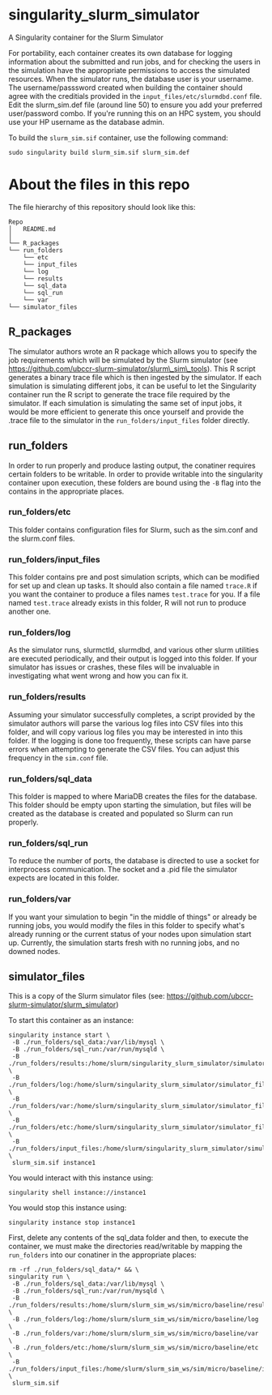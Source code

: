 # singularity_slurm_simulator
A Singularity container for the Slurm Simulator

For portability, each container creates its own database for logging information about the submitted and run jobs, and for checking the users in the simulation have the appropriate permissions to access the simulated resources.  When the simulator runs, the database user is your username.  The username/passsword created when building the container should agree with the creditials provided in the ```input_files/etc/slurmdbd.conf``` file.  Edit the slurm_sim.def file (around line 50) to ensure you add your preferred user/password combo.  If you're running this on an HPC system, you should use your HP username as the database admin.

To build the `slurm_sim.sif` container, use the following command:
```
sudo singularity build slurm_sim.sif slurm_sim.def
```
# About the files in this repo
The file hierarchy of this repository should look like this:
```
Repo
│   README.md
│   
└── R_packages
└── run_folders
    └── etc
    └── input_files
    └── log
    └── results
    └── sql_data
    └── sql_run
    └── var
└── simulator_files
```
## R\_packages
The simulator authors wrote an R package which allows you to specify the job requirements which will be simulated by the Slurm simulator (see https://github.com/ubccr-slurm-simulator/slurm\_sim\_tools).  This R script generates a binary trace file which is then ingested by the simulator.  If each simulation is simulating different jobs, it can be useful to let the Singularity container run the R script to generate the trace file required by the simulator.  If each simulation is simulating the same set of input jobs, it would be more efficient to generate this once yourself and provide the .trace file to the simulator in the `run_folders/input_files` folder directly.

## run\_folders
In order to run properly and produce lasting output, the conatiner requires certain folders to be writable. In order to provide writable into the singularity container upon execution, these folders are bound using the `-B` flag into the contains in the appropriate places.

###  run\_folders/etc
This folder contains configuration files for Slurm, such as the sim.conf and the slurm.conf files.

### run\_folders/input\_files
This folder contains pre and post simulation scripts, which can be modified for set up and clean up tasks.  It should also contain a file named `trace.R` if you want the container to produce a files names `test.trace` for you.  If a file named `test.trace` already exists in this folder, R will not run to produce another one.

### run\_folders/log
As the simulator runs, slurmctld, slurmdbd, and various other slurm utilities are executed periodically, and their output is logged into this folder.  If your simulator has issues or crashes, these files will be invaluable in investigating what went wrong and how you can fix it.

### run\_folders/results
Assuming your simulator successfully completes, a script provided by the simulator authors will parse the various log files into CSV files into this folder, and will copy various log files you may be interested in into this folder.  If the logging is done too frequently, these scripts can have parse errors when attempting to generate the CSV files.  You can adjust this frequency in the `sim.conf` file.

### run\_folders/sql\_data
This folder is mapped to where MariaDB creates the files for the database.  This folder should be empty upon starting the simulation, but files will be created as the database is created and populated so Slurm can run properly.

### run\_folders/sql\_run
To reduce the number of ports, the database is directed to use a socket for interprocess communication.  The socket and a .pid file the simulator expects are located in this folder.

### run\_folders/var
If you want your simulation to begin "in the middle of things" or already be running jobs, you would modify the files in this folder to specify what's already running or the current status of your nodes upon simulation start up.  Currently, the simulation starts fresh with no running jobs, and no downed nodes.

## simulator\_files
This is a copy of the Slurm simulator files (see: https://github.com/ubccr-slurm-simulator/slurm_simulator)

To start this container as an instance:
```
singularity instance start \
 -B ./run_folders/sql_data:/var/lib/mysql \
 -B ./run_folders/sql_run:/var/run/mysqld \
 -B ./run_folders/results:/home/slurm/singularity_slurm_simulator/simulator_files/slurm_sim_ws/sim/micro/baseline/results \
 -B ./run_folders/log:/home/slurm/singularity_slurm_simulator/simulator_files/slurm_sim_ws/sim/micro/baseline/log \
 -B ./run_folders/var:/home/slurm/singularity_slurm_simulator/simulator_files/slurm_sim_ws/sim/micro/baseline/var \
 -B ./run_folders/etc:/home/slurm/singularity_slurm_simulator/simulator_files/slurm_sim_ws/sim/micro/baseline/etc \
 -B ./run_folders/input_files:/home/slurm/singularity_slurm_simulator/simulator_files/slurm_sim_ws/sim/micro/baseline/input_files \
 slurm_sim.sif instance1
```
You would interact with this instance using:
```
singularity shell instance://instance1
```

You would stop this instance using:
```
singularity instance stop instance1
```

First, delete any contents of the sql_data folder and then, to execute the container, we must make the directories read/writable by mapping the `run_folders` into our conatiner in the appropriate places: 
```
rm -rf ./run_folders/sql_data/* && \
singularity run \
 -B ./run_folders/sql_data:/var/lib/mysql \
 -B ./run_folders/sql_run:/var/run/mysqld \
 -B ./run_folders/results:/home/slurm/slurm_sim_ws/sim/micro/baseline/results \
 -B ./run_folders/log:/home/slurm/slurm_sim_ws/sim/micro/baseline/log \
 -B ./run_folders/var:/home/slurm/slurm_sim_ws/sim/micro/baseline/var \
 -B ./run_folders/etc:/home/slurm/slurm_sim_ws/sim/micro/baseline/etc \
 -B ./run_folders/input_files:/home/slurm/slurm_sim_ws/sim/micro/baseline/input_files \
 slurm_sim.sif 
```
